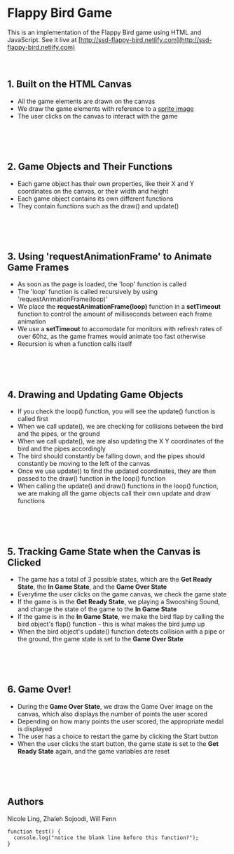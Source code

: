 # Flappy Bird Game
This is an implementation of the Flappy Bird game using HTML and JavaScript. See it live at [http://ssd-flappy-bird.netlify.com](http://ssd-flappy-bird.netlify.com)
<br/>
<br/>
<br/>

## 1. Built on the HTML Canvas
- All the game elements are drawn on the canvas
- We draw the game elements with reference to a [sprite image](http://ssd-flappy-bird.netlify.com/images/sprite.png)
- The user clicks on the canvas to interact with the game
<br/>
<br/>
<br/>

## 2. Game Objects and Their Functions
- Each game object has their own properties, like their X and Y coordinates on the canvas, or their width and height
- Each game object contains its own different functions
- They contain functions such as the draw() and update()
<br/>
<br/>
<br/>

## 3. Using 'requestAnimationFrame' to Animate Game Frames
- As soon as the page is loaded, the 'loop' function is called
- The 'loop' function is called recursively by using 'requestAnimationFrame(loop)'
- We place the **requestAnimationFrame(loop)** function in a **setTimeout** function to control the amount of milliseconds between each frame animation
- We use a **setTimeout** to accomodate for monitors with refresh rates of over 60hz, as the game frames would animate too fast otherwise
- Recursion is when a function calls itself
<br/>
<br/>
<br/>

## 4. Drawing and Updating Game Objects
- If you check the loop() function, you will see the update() function is called first
- When we call update(), we are checking for collisions between the bird and the pipes, or the ground
- When we call update(), we are also updating the X Y coordinates of the bird and the pipes accordingly
- The bird should constantly be falling down, and the pipes should constantly be moving to the left of the canvas
- Once we use update() to find the updated coordinates, they are then passed to the draw() function in the loop() function
- When calling the update() and draw() functions in the loop() function, we are making all the game objects call their own update and draw functions
<br/>
<br/>
<br/>

## 5. Tracking Game State when the Canvas is Clicked
- The game has a total of 3 possible states, which are the **Get Ready State**, the **In Game State**, and the **Game Over State**
- Everytime the user clicks on the game canvas, we check the game state
- If the game is in the **Get Ready State**, we playing a Swooshing Sound, and change the state of the game to the **In Game State**
- If the game is in the **In Game State**, we make the bird flap by calling the bird object's flap() function - this is what makes the bird jump up
- When the bird object's update() function detects collision with a pipe or the ground, the game state is set to the **Game Over State**
<br/>
<br/>
<br/>

## 6. Game Over!
- During the **Game Over State**, we draw the Game Over image on the canvas, which also displays the number of points the user scored
- Depending on how many points the user scored, the appropriate medal is displayed
- The user has a choice to restart the game by clicking the Start button
- When the user clicks the start button, the game state is set to the **Get Ready State** again, and the game variables are reset
<br/>
<br/>
<br/>

## Authors
Nicole Ling, Zhaleh Sojoodi, Will Fenn

```
function test() {
  console.log("notice the blank line before this function?");
}
```